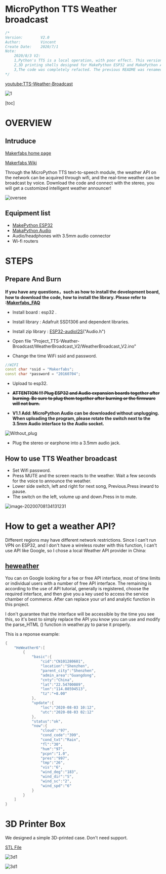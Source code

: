 
# MicroPython TTS Weather broadcast

```c++
/*
Version:		V2.0
Author:			Vincent
Create Date:	2020/7/1
Note:
	2020/8/3 V2:
	1,Python's TTS is a local operation, with poor effect. This version realizes voice broadcasting through arduino's TTS service of acquiring Google cloud.
	2,3D printing shells designed for MakePython ESP32 and MakePython Audio are provided.
	3,The code was completely refacted. The previous README was renamed to oldVersion_v1_readme.
*/
```
[youtube:TTS-Weather-Broadcast](https://youtu.be/00nAEQKYFV4)

![1](md_pic/main.jpg)

[toc]



# OVERVIEW

## Intruduce

[Makerfabs home page](https://www.makerfabs.com/)

[Makerfabs Wiki](https://makerfabs.com/wiki/index.php?title=Main_Page)

Through the MicroPython TTS text-to-speech module, the weather API on the network can be acquired through wifi, and the real-time weather can be broadcast by voice. Download the code and connect with the stereo, you will get a customized intelligent weather announcer!

![oversee](md_pic/oversee.jpg)


## Equipment list

- [MakePython ESP32](https://www.makerfabs.com/wiki/index.php?title=MakePython_ESP32)
- [MakaPython Audio](https://www.makerfabs.com/wiki/index.php?title=MakaPython_Audio)
- Audio/headphones with 3.5mm audio connector
- Wi-fi routers

# STEPS

## Prepare And Burn

**If you have any questions，such as how to install the development board, how to download the code, how to install the library. Please refer to :[Makerfabs_FAQ](https://github.com/Makerfabs/Makerfabs_FAQ)**

- Install board : esp32 .
- Install library : Adafruit SSD1306 and dependent libraries.
- Install zip library : [ESP32-audioI2S](https://github.com/schreibfaul1/ESP32-audioI2S)("Audio.h")
- Open file "Project_TTS-Weather-Broadcast/WeatherBroadcast_V2/WeatherBroadcast_V2.ino"

- Change the time WiFi ssid and password.

```c++
//WIFI
const char *ssid = "Makerfabs";
const char *password = "20160704";
```

- Upload to esp32.


- **~~ATTENTION !!! Plug ESP32 and Audio expansion boards together after burning. Be sure to plug them together after burning or the firmware will not burn.~~** 
- **V1.1 Add:	MicroPython Audio can be downloaded without unplugging. When uploading the program, please rotate the switch next to the 3.5mm Audio interface to the Audio socket.**

![Without_plug](E:/code/Project_MakePython_Audio_Music/md_pic/Without_plug.png)

- Plug the stereo or earphone into a 3.5mm audio jack.

## How to use TTS Weather broadcast

- Set Wifi password.
- Press MUTE and the screen reacts to the weather. Wait a few seconds for the voice to announce the weather.
- Lower side switch, left and right for next song, Previous.Press inward to pause.
- The switch on the left, volume up and down.Press in to mute.

![image-20200708134131231](E:/code/Project_MakePython_Audio_Music/md_pic/button_control.png)

# How to get a weather API?

Different regions may have different network restrictions. Since I can't run VPN on ESP32, and I don't have a wireless router with this function, I can't use API like Google, so I chose a local Weather API provider in China:

## [heweather](https://github.com/heweather)

You can on Google looking for a fee or free API interface, most of time limits or individual users with a number of free API interface. The remaining is according to the use of API tutorial, generally is registered, choose the required interface, and then give you a key used to access the service chamber of commerce. After can replace your url and analytic function in this project.

I don't guarantee that the interface will be accessible by the time you see this, so it's best to simply replace the API you know you can use and modify the parse_HTML () function in weather.py to parse it properly.

This is a reponse example:

```c++
{
    "HeWeather6":[
        {
            "basic":{
                "cid":"CN101280601",
                "location":"Shenzhen",
                "parent_city":"Shenzhen",
                "admin_area":"Guangdong",
                "cnty":"China",
                "lat":"22.54700089",
                "lon":"114.08594513",
                "tz":"+8.00"
            },
            "update":{
                "loc":"2020-08-03 10:12",
                "utc":"2020-08-03 02:12"
            },
            "status":"ok",
            "now":{
                "cloud":"97",
                "cond_code":"399",
                "cond_txt":"Rain",
                "fl":"30",
                "hum":"97",
                "pcpn":"1.0",
                "pres":"997",
                "tmp":"26",
                "vis":"6",
                "wind_deg":"183",
                "wind_dir":"S",
                "wind_sc":"2",
                "wind_spd":"6"
            }
        }
    ]
}
```

# 3D Printer Box

We designed a simple 3D-printed case. Don't need support.

[STL File](https://github.com/Makerfabs/Project_MakePython_Audio_Music/)

![3d1](md_pic/3d1.png)

![3d1](md_pic/3d2.png)